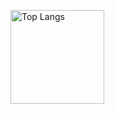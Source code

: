 <p align="left"> 
  <img alt="Top Langs" height="150px" src="https://github-readme-stats.vercel.app/api/top-langs/?username=hikobend&layout=compact&count_private=true&show_icons=true&theme=onedark" />
</p>

